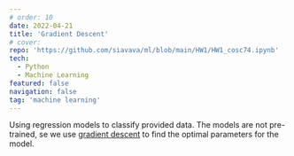 ```yaml
---
# order: 10
date: 2022-04-21
title: 'Gradient Descent'
# cover: 
repo: 'https://github.com/siavava/ml/blob/main/HW1/HW1_cosc74.ipynb'
tech:
  - Python
  - Machine Learning
featured: false
navigation: false
tag: 'machine learning'
---
```


Using regression models to classify provided data.
The models are not pre-trained, se we use [gradient descent][gradient-descent]
to find the optimal parameters for the model.

[gradient-descent]: https://en.wikipedia.org/wiki/Gradient_descent
